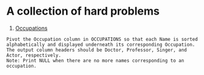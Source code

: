 # A collection of hard problems 

1. [Occupations](https://www.hackerrank.com/challenges/occupations/problem)

```
Pivot the Occupation column in OCCUPATIONS so that each Name is sorted alphabetically and displayed underneath its corresponding Occupation. 
The output column headers should be Doctor, Professor, Singer, and Actor, respectively.
Note: Print NULL when there are no more names corresponding to an occupation.
```
